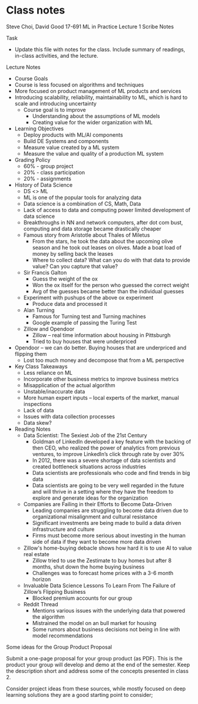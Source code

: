 # Class notes
Steve Choi, David Good
17-691 ML in Practice
Lecture 1
Scribe Notes

Task
* Update this file with notes for the class. Include summary of readings, in-class activities, and the lecture.
 
Lecture Notes
* Course Goals
* Course is less focused on algorithms and techniques
* More focused on product management of ML products and services
* Introducing scalability, reliability, maintainability to ML, which is hard to scale and introducing uncertainty
  * Course goal is to improve
    * Understanding about the assumptions of ML models
    * Creating value for the wider organization with ML
* Learning Objectives
  * Deploy products with ML/AI components
  * Build DE Systems and components
  * Measure value created by a ML system
  * Measure the value and quality of a production ML system
* Grading Policy
  * 60% - group project
  * 20% - class participation
  * 20% - assignments
* History of Data Science
  * DS <> ML
  * ML is one of the popular tools for analyzing data
  * Data science is a combination of CS, Math, Data
  * Lack of access to data and computing power limited development of data science
  * Breakthroughs in NN and network computers, after dot com bust, computing and data storage became drastically cheaper
  * Famous story from Aristotle about Thales of Miletus
    * From the stars, he took the data about the upcoming olive season and he took out leases on olives. Made a boat load of money by selling back the leases
    * Where to collect data? What can you do with that data to provide value? Can you capture that value?
  * Sir Francis Galton
    * Guess the weight of the ox
    * Won the ox itself for the person who guessed the correct weight
    * Avg of the guesses became better than the individual guesses
  * Experiment with pushups of the above ox experiment
    * Produce data and processed it
  * Alan Turning
     * Famous for Turning test and Turning machines
     * Google example of passing the Turing Test
  * Zillow and Opendoor
    * Zillow – real time information about housing in Pittsburgh
    * Tried to buy houses that were underpriced
 * Opendoor – we can do better. Buying houses that are underpriced and flipping them
    * Lost too much money and decompose that from a ML perspective
 * Key Class Takeaways
   * Less reliance on ML
   * Incorporate other business metrics to improve business metrics
   * Misapplication of the actual algorithm
   * Unstable/inaccurate data
   * More human expert inputs – local experts of the market, manual inspections
   * Lack of data
   * Issues with data collection processes
   * Data skew?
* Reading Notes
  * Data Scientist: The Sexiest Job of the 21st Century
    * Goldman of LinkedIn developed a key feature with the backing of then CEO, who realized the power of analytics from previous ventures, to improve LinkedIn’s click through rate by over 30%
    * In 2012, there was a severe shortage of data scientists and created bottleneck situations across industries
    * Data scientists are professionals who code and find trends in big data
    * Data scientists are going to be very well regarded in the future and will thrive in a setting where they have the freedom to explore and generate ideas for the organization
  * Companies are Failing in their Efforts to Become Data-Driven
    * Leading companies are struggling to become data driven due to organizational misalignment and cultural resistance
    * Significant investments are being made to build a data driven infrastructure and culture
    * Firms must become more serious about investing in the human side of data if they want to become more data driven
  * Zillow's home-buying debacle shows how hard it is to use AI to value real estate
    * Zillow tried to use the Zestimate to buy homes but after 8 months, shut down the home buying business
    * Challenges was to forecast home prices with a 3-6 month horizon
  * Invaluable Data Science Lessons To Learn From The Failure of Zillow’s Flipping Business
    * Blocked premium accounts for our group
  * Reddit Thread
    * Mentions various issues with the underlying data that powered the algorithm
    * Mistrained the model on an bull market for housing
    * Some rumors about business decisions not being in line with model recommendations



Some ideas for the Group Product Proposal

Submit a one-page proposal for your group product (as PDF). This is the product your group will develop and demo at the end of the semester. Keep the description short and address some of the concepts presented in class 2.

Consider project ideas from these sources, while mostly focused on deep learning solutions they are a good starting point to consider;



